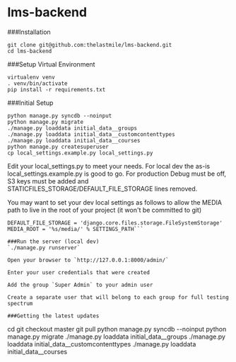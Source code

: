 # lms-backend


###Installation
```
git clone git@github.com:thelastmile/lms-backend.git
cd lms-backend
```

###Setup Virtual Environment
```
virtualenv venv
. venv/bin/activate
pip install -r requirements.txt
```

###Initial Setup

```
python manage.py syncdb --noinput
python manage.py migrate
./manage.py loaddata initial_data__groups
./manage.py loaddata initial_data__customcontenttypes
./manage.py loaddata initial_data__courses
python manage.py createsuperuser
cp local_settings.example.py local_settings.py
```



Edit your local_settings.py to meet your needs.  For local dev the as-is local_settings.example.py is good to go.  For production Debug must be off, S3 keys must be added and STATICFILES_STORAGE/DEFAULT_FILE_STORAGE lines removed.

You may want to set your dev local settings as follows to allow the MEDIA path to live in the root of your project (it won't be committed to git)
```STATICFILES_STORAGE = 'django.contrib.staticfiles.storage.StaticFilesStorage'
DEFAULT_FILE_STORAGE = 'django.core.files.storage.FileSystemStorage'
MEDIA_ROOT = '%s/media/' % SETTINGS_PATH```

###Run the server (local dev)
`./manage.py runserver`

Open your browser to `http://127.0.0.1:8000/admin/`

Enter your user credentials that were created

Add the group `Super Admin` to your admin user

Create a separate user that will belong to each group for full testing spectrum

###Getting the latest updates
```
cd <appdir>
git checkout master
git pull
python manage.py syncdb --noinput
python manage.py migrate
./manage.py loaddata initial_data__groups
./manage.py loaddata initial_data__customcontenttypes
./manage.py loaddata initial_data__courses
```
